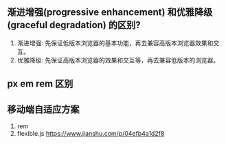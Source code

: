 ## 渐进增强(progressive enhancement) 和优雅降级(graceful degradation) 的区别?
1. 渐进增强: 先保证低版本浏览器的基本功能，再去兼容高版本浏览器效果和交互。
2. 优雅降级: 先保证高版本浏览器的效果和交互等，再去兼容低版本的浏览器。

## px em rem 区别


## 移动端自适应方案
1. rem
2. flexible.js
https://www.jianshu.com/p/04efb4a1d2f8